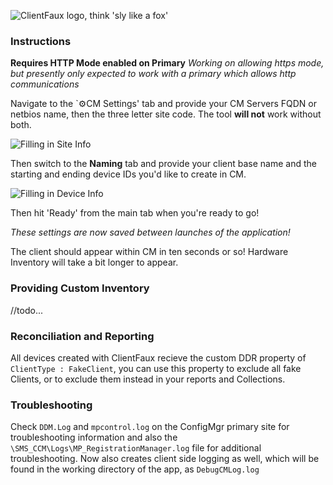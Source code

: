![ClientFaux logo, think 'sly like a fox'](https://github.com/1RedOne/ClientFaux/raw/master/ClientFaux/Images/ClientFaux3.0.png)

### Instructions

**Requires HTTP Mode enabled on Primary**
*Working on allowing https mode, but presently only expected to work with a primary which allows http communications*

Navigate to the `⚙CM Settings' tab and provide your CM Servers FQDN or netbios name, then the three letter site code.  The tool **will not** work without both.

![Filling in Site Info](https://github.com/1RedOne/ClientFaux/raw/master/ClientFaux/Images/docs_01_fcmsettings.png)

Then switch to the **Naming** tab and provide your client base name and the starting and ending device IDs you'd like to create in CM.

![Filling in Device Info](https://github.com/1RedOne/ClientFaux/raw/master/ClientFaux/Images/docs_02_settings02.png)

Then hit 'Ready' from the main tab when you're ready to go!

*These settings are now saved between launches of the application!*

The client should appear within CM in ten seconds or so!  Hardware Inventory will take a bit longer to appear.

### Providing Custom Inventory

//todo...


### Reconciliation and Reporting

All devices created with ClientFaux recieve the custom DDR property of `ClientType : FakeClient`, you can use this property to exclude all fake Clients, or to exclude them instead in your reports and Collections.

### Troubleshooting 

Check `DDM.Log` and `mpcontrol.log` on the ConfigMgr primary site for troubleshooting information and also the `\SMS_CCM\Logs\MP_RegistrationManager.log` file for additional troubleshooting.  Now also creates client side logging as well, which will be found in the working directory of the app, as `DebugCMLog.log`